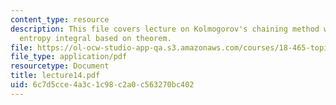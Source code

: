 ```yaml
---
content_type: resource
description: This file covers lecture on Kolmogorov's chaining method with Dudley's
  entropy integral based on theorem.
file: https://ol-ocw-studio-app-qa.s3.amazonaws.com/courses/18-465-topics-in-statistics-statistical-learning-theory-spring-2007/6c7d5cce4a3c1c98c2a0c563270bc402_lecture14.pdf
file_type: application/pdf
resourcetype: Document
title: lecture14.pdf
uid: 6c7d5cce-4a3c-1c98-c2a0-c563270bc402
---
```


